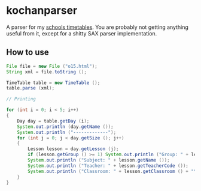 # kochanparser

A parser for my [schools timetables](http://kochanowski.iq.pl/plan20140915/index.html). You are probably not getting anything useful from it, except for a shitty SAX parser implementation.

## How to use

```java
File file = new File ("o15.html");
String xml = file.toString ();

TimeTable table = new TimeTable ();
table.parse (xml);

// Printing

for (int i = 0; i < 5; i++)
{
	Day day = table.getDay (i);
	System.out.println (day.getName ());
	System.out.println ("-------------");
	for (int j = 0; j < day.getSize (); j++)
	{
		Lesson lesson = day.getLesson (j);
		if (lesson.getGroup () >= 1) System.out.println ("Group: " + lesson.getGroup ());
		System.out.println ("Subject: " + lesson.getName ());
		System.out.println ("Teacher: " + lesson.getTeacherCode ());
		System.out.println ("Classroom: " + lesson.getClassroom () + "\n");
	}
}
```
